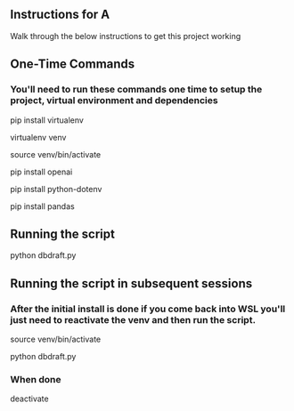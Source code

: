 ## Instructions for A

Walk through the below instructions to get this project working

## One-Time Commands
### You'll need to run these commands one time to setup the project, virtual environment and dependencies
pip install virtualenv

virtualenv venv

source venv/bin/activate

pip install openai

pip install python-dotenv

pip install pandas

## Running the script

python dbdraft.py

## Running the script in subsequent sessions
### After the initial install is done if you come back into WSL you'll just need to reactivate the venv and then run the script.

source venv/bin/activate

python dbdraft.py

### When done

deactivate